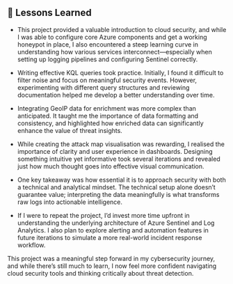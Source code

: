## 📘 Lessons Learned

- This project provided a valuable introduction to cloud security, and while I was able to configure core Azure components and get a working honeypot in place, I also encountered a steep learning curve in understanding how various services interconnect—especially when setting up logging pipelines and configuring Sentinel correctly.

- Writing effective KQL queries took practice. Initially, I found it difficult to filter noise and focus on meaningful security events. However, experimenting with different query structures and reviewing documentation helped me develop a better understanding over time.

- Integrating GeoIP data for enrichment was more complex than anticipated. It taught me the importance of data formatting and consistency, and highlighted how enriched data can significantly enhance the value of threat insights.

- While creating the attack map visualisation was rewarding, I realised the importance of clarity and user experience in dashboards. Designing something intuitive yet informative took several iterations and revealed just how much thought goes into effective visual communication.

- One key takeaway was how essential it is to approach security with both a technical and analytical mindset. The technical setup alone doesn’t guarantee value; interpreting the data meaningfully is what transforms raw logs into actionable intelligence.

- If I were to repeat the project, I’d invest more time upfront in understanding the underlying architecture of Azure Sentinel and Log Analytics. I also plan to explore alerting and automation features in future iterations to simulate a more real-world incident response workflow.

This project was a meaningful step forward in my cybersecurity journey, and while there’s still much to learn, I now feel more confident navigating cloud security tools and thinking critically about threat detection.
